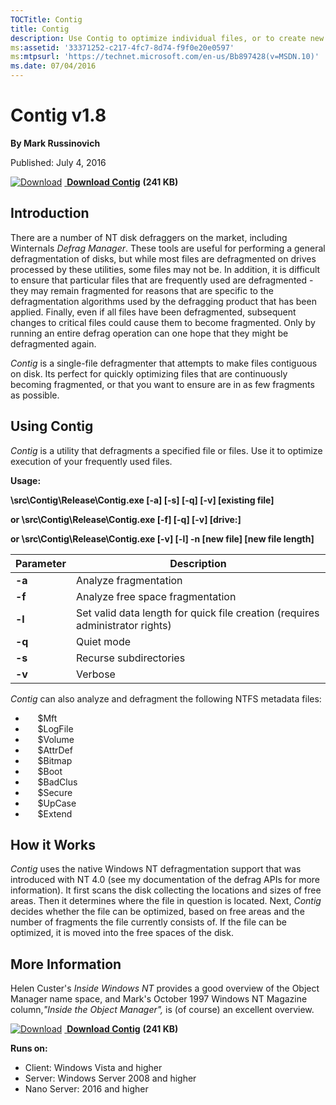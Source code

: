 ```yaml
--- 
TOCTitle: Contig
title: Contig
description: Use Contig to optimize individual files, or to create new files that are contiguous.
ms:assetid: '33371252-c217-4fc7-8d74-f9f0e20e0597'
ms:mtpsurl: 'https://technet.microsoft.com/en-us/Bb897428(v=MSDN.10)'
ms.date: 07/04/2016
---
```


Contig v1.8
===========

**By Mark Russinovich**

Published: July 4, 2016

[![Download](/media/landing/sysinternals/download_sm.png)](https://download.sysinternals.com/files/Contig.zip) [ **Download Contig**](https://download.sysinternals.com/files/Contig.zip) **(241 KB)**


## Introduction

There are a number of NT disk defraggers on the market, including
Winternals *Defrag Manager*. These tools are useful for performing a
general defragmentation of disks, but while most files are defragmented
on drives processed by these utilities, some files may not be. In
addition, it is difficult to ensure that particular files that are
frequently used are defragmented - they may remain fragmented for
reasons that are specific to the defragmentation algorithms used by the
defragging product that has been applied. Finally, even if all files
have been defragmented, subsequent changes to critical files could cause
them to become fragmented. Only by running an entire defrag operation
can one hope that they might be defragmented again.

*Contig* is a single-file defragmenter that attempts to make files
contiguous on disk. Its perfect for quickly optimizing files that are
continuously becoming fragmented, or that you want to ensure are in as
few fragments as possible.  

## Using Contig

*Contig* is a utility that defragments a specified file or files. Use it
to optimize execution of your frequently used files.

**Usage:**

**\\src\\Contig\\Release\\Contig.exe \[-a\] \[-s\] \[-q\] \[-v\]
\[existing file\]**

**or \\src\\Contig\\Release\\Contig.exe \[-f\] \[-q\] \[-v\]
\[drive:\]**

**or \\src\\Contig\\Release\\Contig.exe \[-v\] \[-l\] -n \[new file\]
\[new file length\]**

|Parameter  |Description  |
|---------|---------|
|  **-a** |  Analyze fragmentation|
|  **-f** |  Analyze free space fragmentation|
|  **-l** |  Set valid data length for quick file creation (requires administrator rights)|
|  **-q** |  Quiet mode|
|  **-s** |  Recurse subdirectories|
|  **-v** |  Verbose|

*Contig* can also analyze and defragment the following NTFS metadata
files:

-        \$Mft
-        \$LogFile
-        \$Volume
-        \$AttrDef
-        \$Bitmap
-        \$Boot
-        \$BadClus
-        \$Secure
-        \$UpCase
-        \$Extend

## How it Works

*Contig* uses the native Windows NT defragmentation support that was
introduced with NT 4.0 (see my documentation of the defrag APIs for more
information). It first scans the disk collecting the locations and sizes
of free areas. Then it determines where the file in question is located.
Next, *Contig* decides whether the file can be optimized, based on free
areas and the number of fragments the file currently consists of. If the
file can be optimized, it is moved into the free spaces of the disk.  

## More Information

Helen Custer's *Inside Windows NT* provides a good overview of the
Object Manager name space, and Mark's October 1997 Windows NT Magazine
column,*"Inside the Object Manager",* is (of course) an excellent
overview.

[![Download](/media/landing/sysinternals/download_sm.png)](https://download.sysinternals.com/files/Contig.zip) [ **Download Contig**](https://download.sysinternals.com/files/Contig.zip) **(241 KB)**

**Runs on:**

-   Client: Windows Vista and higher
-   Server: Windows Server 2008 and higher
-   Nano Server: 2016 and higher



